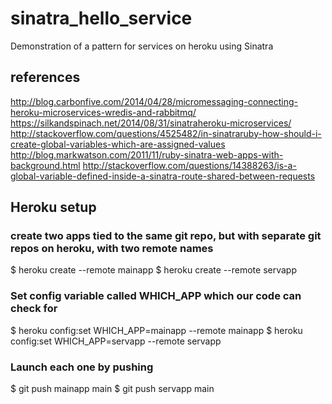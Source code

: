 # sinatra_hello_service
Demonstration of a pattern for services on heroku using Sinatra

## references
http://blog.carbonfive.com/2014/04/28/micromessaging-connecting-heroku-microservices-wredis-and-rabbitmq/
https://silkandspinach.net/2014/08/31/sinatraheroku-microservices/
http://stackoverflow.com/questions/4525482/in-sinatraruby-how-should-i-create-global-variables-which-are-assigned-values
http://blog.markwatson.com/2011/11/ruby-sinatra-web-apps-with-background.html
http://stackoverflow.com/questions/14388263/is-a-global-variable-defined-inside-a-sinatra-route-shared-between-requests

## Heroku setup

### create two apps tied to the same git repo, but with separate git repos on heroku, with two remote names
$ heroku create --remote mainapp
$ heroku create --remote servapp

### Set config variable called WHICH_APP which our code can check for
$ heroku config:set WHICH_APP=mainapp --remote mainapp
$ heroku config:set WHICH_APP=servapp --remote servapp

### Launch each one by pushing
$ git push mainapp main
$ git push servapp main
